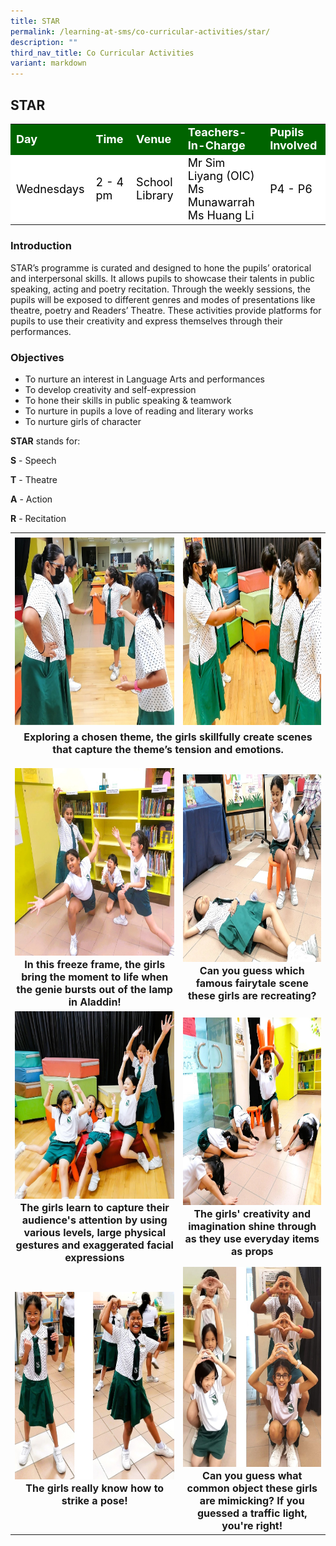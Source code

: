 ```yaml
---
title: STAR
permalink: /learning-at-sms/co-curricular-activities/star/
description: ""
third_nav_title: Co Curricular Activities
variant: markdown
---
```

## STAR

<table>
<tbody>
	<tr style="background-color:darkgreen;color:white;font-size:18px"><td><b>Day</b></td>
	<td><b>Time</b></td>
	<td><b>Venue</b></td>
	<td><b>Teachers-In-Charge</b></td>
	<td><b>Pupils Involved</b></td>
</tr>
	<tr style="background-color:white;color:black;font-size:18px">
		<td>Wednesdays </td>
		<td>2 - 4 pm</td>
	<td>School Library</td>
	<td>Mr Sim Liyang (OIC)<br>Ms Munawarrah<br>Ms Huang Li</td>
	<td>P4 - P6</td>
</tr>
</tbody></table>


### Introduction

STAR’s programme is curated and designed to hone the pupils’ oratorical and interpersonal skills. It allows pupils to showcase their talents in public speaking, acting and poetry recitation. Through the weekly sessions, the pupils will be exposed to different genres and modes of presentations like theatre, poetry and Readers’ Theatre. These activities provide platforms for pupils to use their creativity and express themselves through their performances.

### Objectives


*   To nurture an interest in Language Arts and performances
*   To develop creativity and self-expression
*   To hone their skills in public speaking &amp; teamwork
*   To nurture in pupils a love of reading and literary works
*   To nurture girls of character

**STAR** stands for: 

**S** - Speech

**T** - Theatre

**A** - Action

**R** - Recitation

<table>
	<tbody><tr><td>
		</td></tr><tr><td><center><font size="3"><img src="/images/CCAs/STAR/star_02.jpg" alt="bacalah adikku 2022" style="width:360px;height:300px;"><b>
		</b></font></center></td><td><center><font size="3"><img src="/images/CCAs/STAR/star_03.jpg" alt="bacalah adikku 2022" style="width:360px;height:300px;"><b></b></font></center></td>
</tr>
		<tr><td colspan="2" style="text-align: center"><font size="3"><b>Exploring a chosen theme, the girls skillfully create scenes that capture the theme’s tension and emotions.</b></font><p></p></td></tr>
			<tr><td><center><font size="3"><img src="/images/CCAs/STAR/star_01.jpg" alt="bacalah adikku 2022" style="width:360px;height:300px;"><b>In this freeze frame, the girls bring the moment to life when the genie bursts out of the lamp in Aladdin!</b></font></center></td>
		<td><center><font size="3"><img src="/images/CCAs/STAR/star_04.jpg" alt="bacalah adikku 2022" style="width:360px;height:300px;"><b>Can you guess which famous fairytale scene these girls are recreating?</b></font></center></td>
</tr>
			<tr><td><center><font size="3"><img src="/images/CCAs/STAR/star_05.jpg" alt="bacalah adikku 2022" style="width:360px;height:300px;"><b>The girls learn to capture their audience's attention by using various levels, large physical gestures and exaggerated facial expressions</b></font></center></td>
		<td><center><font size="3"><img src="/images/CCAs/STAR/star_06.jpg" alt="bacalah adikku 2022" style="width:360px;height:300px;"><b>The girls' creativity and imagination shine through as they use everyday items as props</b></font></center></td>
</tr>
			<tr><td><center><font size="3"><img src="/images/CCAs/STAR/star_07.jpg" alt="bacalah adikku 2022" style="width:360px;height:300px;"><b>The girls really know how to strike a pose!</b></font></center></td>
		<td><center><font size="3"><img src="/images/CCAs/STAR/star_08.jpg" alt="bacalah adikku 2022" style="width:350px;height:320px;"><b>Can you guess what common object these girls are mimicking? If you guessed a traffic light, you're right!</b></font></center></td>
</tr>
</tbody></table>